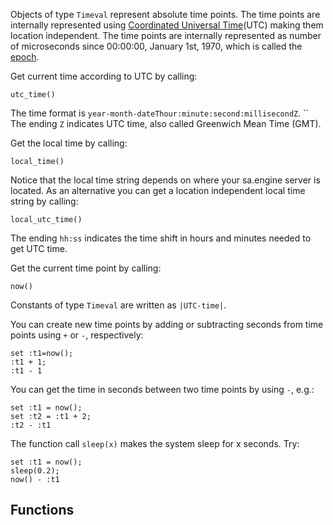 Objects of type `Timeval` represent absolute time points. The time
points are internally represented using [Coordinated Universal
Time](https://en.wikipedia.org/wiki/Coordinated_Universal_Time)(UTC)
making them location independent. The time points are internally
represented as number of microseconds since 00:00:00, January 1st,
1970, which is called the
[epoch](https://en.wikipedia.org/wiki/Epoch_(computing)).

Get current time according to UTC by calling:
```LIVE 
utc_time()
```
The time format is `year-month-dateThour:minute:second:millisecondZ`. ``
The ending `Z` indicates UTC time, also called Greenwich Mean Time (GMT).

Get the local time by calling:
```LIVE 
local_time()
```
Notice that the local time string depends on where your sa.engine server is located.
As an alternative you can get a location independent local time string by calling:
```LIVE 
local_utc_time()
```
The ending `hh:ss` indicates the time shift in hours and minutes needed to get UTC time.

Get the current time point by calling:
```LIVE 
now()
```
Constants of type `Timeval` are written as `|UTC-time|`.

You can create new time points by adding or subtracting seconds from
time points using `+` or `-`, respectively:

```LIVE 
set :t1=now();
:t1 + 1;
:t1 - 1
```

You can get the time in seconds between two time points by using `-`, e.g.:
```LIVE 
set :t1 = now();
set :t2 = :t1 + 2;
:t2 - :t1
```


The function call `sleep(x)` makes the system sleep for x seconds. Try:
```LIVE 
set :t1 = now();
sleep(0.2);
now() - :t1
```

## Functions

